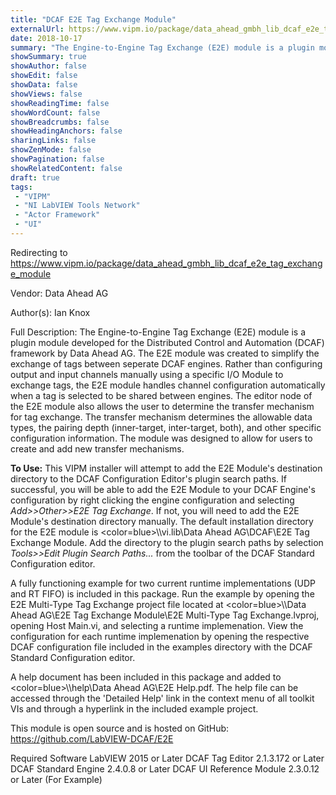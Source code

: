 ```yaml
---
title: "DCAF E2E Tag Exchange Module"
externalUrl: https://www.vipm.io/package/data_ahead_gmbh_lib_dcaf_e2e_tag_exchange_module
date: 2018-10-17
summary: "The Engine-to-Engine Tag Exchange (E2E) module is a plugin module developed for the Distributed Control and Automation (DCAF) framework by Data Ahead AG."
showSummary: true
showAuthor: false
showEdit: false
showData: false
showViews: false
showReadingTime: false
showWordCount: false
showBreadcrumbs: false
showHeadingAnchors: false
sharingLinks: false
showZenMode: false
showPagination: false
showRelatedContent: false
draft: true
tags:
 - "VIPM"
 - "NI LabVIEW Tools Network"
 - "Actor Framework"
 - "UI"
---
```


Redirecting to https://www.vipm.io/package/data_ahead_gmbh_lib_dcaf_e2e_tag_exchange_module

Vendor: Data Ahead AG

Author(s): Ian Knox
 
Full Description:
The Engine-to-Engine Tag Exchange (E2E) module is a plugin module developed for the Distributed Control and Automation (DCAF) framework by Data Ahead AG. The E2E module was created to simplify the exchange of tags between seperate DCAF engines. Rather than configuring output and input channels manually using a specific I/O Module to exchange tags, the E2E module handles channel configuration automatically when a tag is selected to be shared between engines. The editor node of the E2E module also allows the user to determine the transfer mechanism for tag exchange. The transfer mechanism determines the allowable data types, the pairing depth (inner-target, inter-target, both), and other specific configuration information. The module was designed to allow for users to create and add new transfer mechanisms.

**To Use:** 
This VIPM installer will attempt to add the E2E Module's destination directory to the DCAF Configuration Editor's plugin search paths. If successful, you will be able to add the E2E Module to your DCAF Engine's configuration by right clicking the engine configuration and selecting *Add>>Other>>E2E Tag Exchange*. If not, you will need to add the E2E Module's destination directory manually. The default installation directory for the E2E module is <color=blue>\\<LabVIEW>\\vi.lib\\Data Ahead AG\\DCAF\\E2E Tag Exchange Module</color>. Add the directory to the plugin search paths by selection *Tools>>Edit Plugin Search Paths...* from the toolbar of the DCAF Standard Configuration editor.

A fully functioning example for two current runtime implementations (UDP and RT FIFO) is included in this package. Run the example by opening the E2E Multi-Type Tag Exchange project file located at <color=blue>\\<LabVIEW>\\Data Ahead AG\\E2E Tag Exchange Module\\E2E Multi-Type Tag Exchange.lvproj</color>, opening Host Main.vi, and selecting a runtime implemenation. View the configuration for each runtime implemenation by opening the respective DCAF configuration file included in the examples directory with the DCAF Standard Configuration editor.

A help document has been included in this package and added to <color=blue>\\<LabVIEW>\\help\\Data Ahead AG\\E2E Help.pdf</color>. The help file can be accessed through the 'Detailed Help' link in the context menu of all toolkit VIs and through a hyperlink in the included example project.

This module is open source and is hosted on GitHub: https://github.com/LabVIEW-DCAF/E2E

Required Software
LabVIEW 2015 or Later
DCAF Tag Editor 2.1.3.172 or Later
DCAF Standard Engine 2.4.0.8 or Later
DCAF UI Reference Module 2.3.0.12 or Later (For Example)
